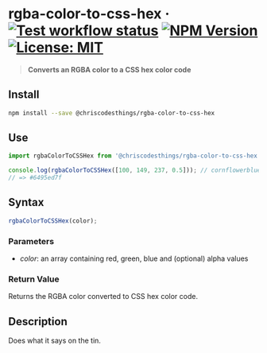 # rgba-color-to-css-hex &middot; [![Test workflow status](https://github.com/ChrisCodesThings/rgba-color-to-css-hex/actions/workflows/test.yml/badge.svg)](../../actions/workflows/test.yml) [![NPM Version](https://img.shields.io/npm/v/@chriscodesthings/rgba-color-to-css-hex)](https://www.npmjs.com/package/@chriscodesthings/rgba-color-to-css-hex) [![License: MIT](https://img.shields.io/badge/License-MIT-blue.svg)](https://opensource.org/licenses/MIT)

> **Converts an RGBA color to a CSS hex color code**

## Install

```sh
npm install --save @chriscodesthings/rgba-color-to-css-hex
```

## Use

```js
import rgbaColorToCSSHex from '@chriscodesthings/rgba-color-to-css-hex';

console.log(rgbaColorToCSSHex([100, 149, 237, 0.5])); // cornflowerblue with 50% transparency
// => #6495ed7f
```

## Syntax

```js
rgbaColorToCSSHex(color);
```

### Parameters

- *color*: an array containing red, green, blue and (optional) alpha values

### Return Value

Returns the RGBA color converted to CSS hex color code.

## Description

Does what it says on the tin.